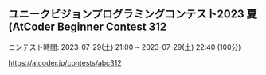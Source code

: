 ## ユニークビジョンプログラミングコンテスト2023 夏 (AtCoder Beginner Contest 312
コンテスト時間: 2023-07-29(土) 21:00 ~ 2023-07-29(土) 22:40 (100分)

https://atcoder.jp/contests/abc312

